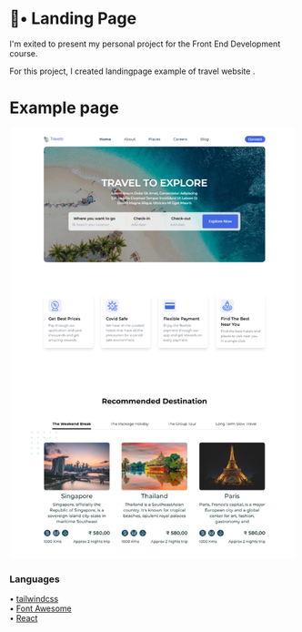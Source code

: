 <h1 align="left">🚀• Landing Page</h1>
<!-- <h3 align="left">Hello 👋, I'm Rick !<br> -->
 I'm exited to present my personal project for the Front End Development course.</h3>
<p align="left">For this project, I created landingpage example of travel  website .</h3>
<!-- <h3 align="center">https://eco-vision.netlify.app/</h3> -->

# Example page

<p align="center">
  
  <img src="public/preview2.png" alt="Size Limit CLI" width="500">
</p>

### Languages

• [tailwindcss](https://tailwindcss.com)<br>
• [Font Awesome](https://fontawesome.com)<br>
• [React](https://react.dev)<br>
